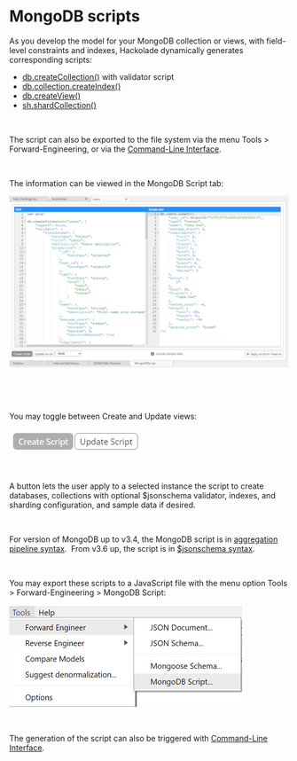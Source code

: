 # MongoDB scripts

As you develop the model for your MongoDB collection or views, with field-level constraints and indexes, Hackolade dynamically generates corresponding scripts:

* [db.createCollection()](<https://docs.mongodb.com/manual/reference/method/db.createCollection/> "target=\"\_blank\"") with validator script
* [db.collection.createIndex()](<https://docs.mongodb.com/manual/reference/method/db.collection.createIndex/> "target=\"\_blank\"")
* [db.createView()](<https://docs.mongodb.com/manual/reference/method/db.createView/> "target=\"\_blank\"")
* [sh.shardCollection()](<https://docs.mongodb.com/manual/reference/method/sh.shardCollection/> "target=\"\_blank\"")

&nbsp;

The script can also be exported to the file system via the menu Tools \> Forward-Engineering, or via the [Command-Line Interface](<CommandLineInterface.md>).

&nbsp;

The information can be viewed in the MongoDB Script tab:

![Forward-Engineering - MongoDB Script](<lib/Forward-Engineering%20-%20MongoDB%20Script.png>)

&nbsp;

&nbsp;

You may toggle between Create and Update views:

![MongoDB script toggle](<lib/MongoDB%20script%20toggle.png>)

&nbsp;

A button lets the user apply to a selected instance the script to create databases, collections with optional $jsonschema validator, indexes, and sharding configuration, and sample data if desired.

&nbsp;

For version of MongoDB up to v3.4, the MongoDB script is in [aggregation pipeline syntax](<https://docs.mongodb.com/v3.2/core/document-validation/> "target=\"\_blank\"").&nbsp; From v3.6 up, the script is in [$jsonschema syntax](<https://docs.mongodb.com/manual/core/schema-validation/> "target=\"\_blank\"").

&nbsp;

You may export these scripts to a JavaScript file with the menu option Tools \> Forward-Engineering \> MongoDB Script:

![Forward-Engineering - MongoDB Script file](<lib/Forward-Engineering%20-%20MongoDB%20Script%20file.png>)

&nbsp;

The generation of the script can also be triggered with [Command-Line Interface](<CommandLineInterface.md>).


